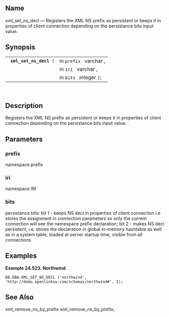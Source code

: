 <div>

<div>

</div>

<div>

## Name

xml_set_ns_decl — Registers the XML NS prefix as persistent or keeps it
in properties of client connection depending on the persistance bits
input value.

</div>

<div>

## Synopsis

<div>

|                              |                         |
|------------------------------|-------------------------|
| ` `**`xml_set_ns_decl`**` (` | in `prefix ` varchar ,  |
|                              | in `iri ` varchar ,     |
|                              | in `bits ` integer `)`; |

<div>

 

</div>

</div>

</div>

<div>

## Description

Registers the XML NS prefix as persistent or keeps it in properties of
client connection depending on the persistance bits input value.

</div>

<div>

## Parameters

<div>

### prefix

namespace prefix

</div>

<div>

### iri

namespace IRI

</div>

<div>

### bits

persistance bits: bit 1 - keeps NS decl in properties of client
connection i.e stores the assignment in connection parameters so only
the current connection will see the namespace prefix declaration; bit
2 - makes NS decl persistent, i.e. stores the declaration in global
in-memory hashtable as well as in a system table, loaded at server
startup time, visible from all connections

</div>

</div>

<div>

## Examples

<div>

**Example 24.523. Northwind**

<div>

``` programlisting
DB.DBA.XML_SET_NS_DECL ('northwind', 'http://demo.openlinksw.com/schemas/northwind#', 2);
```

</div>

</div>

  

</div>

<div>

## See Also

xml_remove_ns_by_prefix xml_remove_ns_by_prefix;

</div>

</div>
